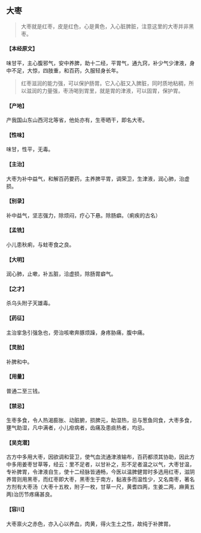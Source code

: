 ## 大枣

> 大枣就是红枣，皮是红色，心是黄色，入心脏脾脏，注意这里的大枣并非黑枣。

#### 【本经原文】
味甘平，主心腹邪气，安中养脾，助十二经，平胃气，通九窍，补少气少津液，身中不足，大惊，四肢重，和百药，久服轻身长年。

> 红枣滋润的能力强，可以保护肠胃。它入心脏又入脾脏，同时质地粘稠，所以滋润的力量强，枣汤喝到胃里，就是胃的津液，可以固胃，保护胃。

#### 【产地】
产我国山东山西河北等省，他处亦有，生枣晒干，即名大枣。
#### 【性味】
味甘，性平，无毒。
#### 【主治】
大枣为补中益气，和解百药要药，主养脾平胃，调荣卫，生津液，润心肺，治虚损。
#### 【别录】
补中益气，坚志强力，除烦闷，疗心下悬。除肠癖。（痢疾的古名）
#### 【孟铣】
小儿患秋痢，与蛀枣食之良。
#### 【大明】
润心肺，止嗽，补五脏，洽虚损，除肠胃癖气。
#### 【之才】
杀乌头附子天雄毒。
#### 【药征】
主治挛急引强急也，旁治咳嗽奔豚烦躁，身疼胁痛，腹中痛。
#### 【灵胎】
补脾和中。
#### 【用量】
普通二至三钱。
#### 【禁忌】
生枣多食，令人热渴膨胀、动脏腑，损脾元，助湿热，忌与葱鱼同食，大枣多食，壅气助湿，凡中满者，小儿疳病者，齿痛及患痰热者，均忌。
#### 【吴克潜】
古方中多用大枣，因欲调和营卫，使气血流通津液输布，百药都须其协助，因此方中多用姜枣甘草等，经云：里不足者，以甘补之，形不足者温之以气，大枣甘温，专补脾胃，令津液自生，使十二经脉皆通畅，今医以温脾健胃时多选用红枣，滋阴养胃则用黑枣，而红枣即大枣，黑枣生于南方，黏液多而温性少，又名南枣，著名方剂有大枣汤（大枣十五枚，附子一枚，甘草一尺，黄耆四两，生姜二两，麻黄五两)治历节疼痛甚良。
#### 【容川】
大枣禀火之赤色，亦入心以养血，肉黄，得火生土之性，故纯于补脾胃。